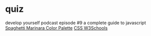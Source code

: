 # quiz

develop yourself podcast episode #9 a complete guide to javascript
[Spaghetti Marinara Color Palette](https://www.color-hex.com/color-palette/82622)
[CSS W3Schools](https://www.w3schools.com/css/default.asp)
